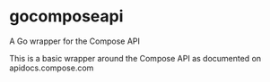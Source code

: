 # gocomposeapi

A Go wrapper for the Compose API

This is a basic wrapper around the Compose API as documented on apidocs.compose.com

